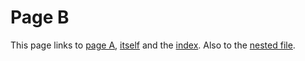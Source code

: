# Page B

This page links to [page A](page-a.md), [itself](page-b.md#) and the [index](index.md).
Also to the [nested file](file.md).
